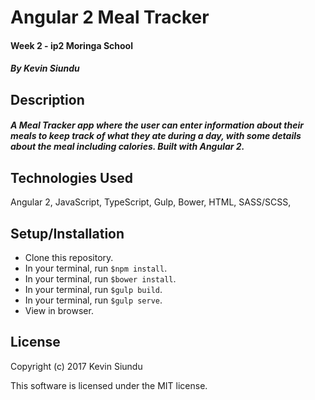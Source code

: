 # Angular 2 Meal Tracker
#### Week 2 - ip2 Moringa School
##### By Kevin Siundu

## Description
##### A Meal Tracker app where the user can enter information about their meals to keep track of what they ate during a day, with some details about the meal including calories. Built with Angular 2.

## Technologies Used
Angular 2, JavaScript, TypeScript, Gulp, Bower, HTML, SASS/SCSS,

## Setup/Installation  
* Clone this repository.
* In your terminal, run `$npm install`.
* In your terminal, run `$bower install`.
* In your terminal, run `$gulp build`.
* In your terminal, run `$gulp serve`.
* View in browser.

## License
Copyright (c) 2017 Kevin Siundu

This software is licensed under the MIT license.
